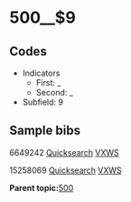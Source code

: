 # 500\_\_$9

## Codes

-   Indicators
    -   First: \_
    -   Second: \_
-   Subfield: 9

## Sample bibs

6649242 [Quicksearch](https://search.library.yale.edu/catalog/6649242) [VXWS](http://prodorbis.library.yale.edu:7014/vxws/GetHoldingsService?bibId=6649242)

15258069 [Quicksearch](https://search.library.yale.edu/catalog/15258069) [VXWS](http://prodorbis.library.yale.edu:7014/vxws/GetHoldingsService?bibId=15258069)

**Parent topic:**[500](../../tags/500/500.md)

